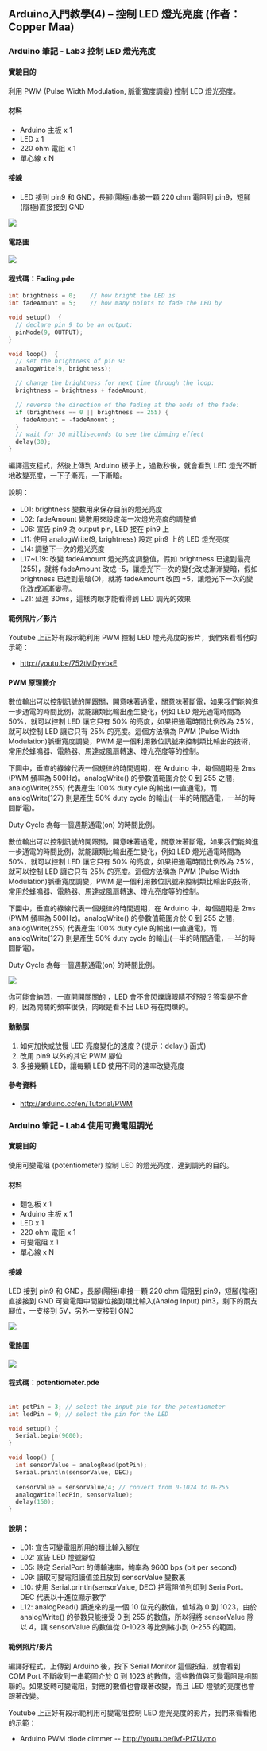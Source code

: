 ## Arduino入門教學(4) – 控制 LED 燈光亮度 (作者：Copper Maa)

### Arduino 筆記 - Lab3 控制 LED 燈光亮度

#### 實驗目的

利用 PWM (Pulse Width Modulation, 脈衝寬度調變) 控制 LED 燈光亮度。

#### 材料

* Arduino 主板 x 1
* LED x 1
* 220 ohm 電阻 x 1
* 單心線 x N

#### 接線

* LED 接到 pin9 和 GND，長腳(陽極)串接一顆 220 ohm 電阻到 pin9，短腳(陰極)直接接到 GND


![](../img/Arduino_LED_board1.png)

#### 電路圖

![](../img/Arduino_LED_circuit1.png)

#### 程式碼：Fading.pde

```CPP
int brightness = 0;    // how bright the LED is
int fadeAmount = 5;    // how many points to fade the LED by

void setup()  { 
  // declare pin 9 to be an output:
  pinMode(9, OUTPUT);
} 

void loop()  { 
  // set the brightness of pin 9:
  analogWrite(9, brightness);    

  // change the brightness for next time through the loop:
  brightness = brightness + fadeAmount;

  // reverse the direction of the fading at the ends of the fade: 
  if (brightness == 0 || brightness == 255) {
    fadeAmount = -fadeAmount ; 
  }     
  // wait for 30 milliseconds to see the dimming effect    
  delay(30);                            
}
```

編譯這支程式，然後上傳到 Arduino 板子上，過數秒後，就會看到 LED 燈光不斷地改變亮度，一下子漸亮，一下漸暗。

說明：

* L01: brightness 變數用來保存目前的燈光亮度
* L02: fadeAmount 變數用來設定每一次燈光亮度的調整值
* L06: 宣告 pin9 為 output pin, LED 接在 pin9 上
* L11: 使用 analogWrite(9, brightness) 設定 pin9 上的 LED 燈光亮度
* L14: 調整下一次的燈光亮度
* L17~L19: 改變 fadeAmount 燈光亮度調整值，假如 brightness 已達到最亮(255)，就將 fadeAmount 改成 -5，讓燈光下一次的變化改成漸漸變暗，假如 brightness 已達到最暗(0)，就將 fadeAmount 改回 +5，讓燈光下一次的變化改成漸漸變亮。
* L21: 延遲 30ms，這樣肉眼才能看得到 LED 調光的效果

#### 範例照片／影片

Youtube 上正好有段示範利用 PWM 控制 LED 燈光亮度的影片，我們來看看他的示範：

* http://youtu.be/752tMDyvbxE

#### PWM 原理簡介

數位輸出可以控制訊號的開跟關，開意味著通電，關意味著斷電，如果我們能夠進一步通電的時間比例，就能讓類比輸出產生變化，例如 LED 燈光通電時間為 50%，就可以控制 LED 讓它只有 50% 的亮度，如果把通電時間比例改為 25%，就可以控制 LED 讓它只有 25% 的亮度。這個方法稱為 PWM (Pulse Width Modulation)脈衝寬度調變，PWM 是一個利用數位訊號來控制類比輸出的技術，常用於蜂鳴器、電熱器、馬達或風扇轉速、燈光亮度等的控制。

下圖中，垂直的綠線代表一個規律的時間週期，在 Arduino 中，每個週期是 2ms (PWM 頻率為 500Hz)。analogWrite() 的參數值範圍介於 0 到 255 之間，analogWrite(255) 代表產生 100% duty cyle 的輸出(一直通電)，而 analogWrite(127) 則是產生 50% duty cycle 的輸出(一半的時間通電，一半的時間斷電)。

Duty Cycle 為每一個週期通電(on) 的時間比例。

數位輸出可以控制訊號的開跟關，開意味著通電，關意味著斷電，如果我們能夠進一步通電的時間比例，就能讓類比輸出產生變化，例如 LED 燈光通電時間為 50%，就可以控制 LED 讓它只有 50% 的亮度，如果把通電時間比例改為 25%，就可以控制 LED 讓它只有 25% 的亮度。這個方法稱為 PWM (Pulse Width Modulation)脈衝寬度調變，PWM 是一個利用數位訊號來控制類比輸出的技術，常用於蜂鳴器、電熱器、馬達或風扇轉速、燈光亮度等的控制。

下圖中，垂直的綠線代表一個規律的時間週期，在 Arduino 中，每個週期是 2ms (PWM 頻率為 500Hz)。analogWrite() 的參數值範圍介於 0 到 255 之間，analogWrite(255) 代表產生 100% duty cyle 的輸出(一直通電)，而 analogWrite(127) 則是產生 50% duty cycle 的輸出(一半的時間通電，一半的時間斷電)。

Duty Cycle 為每一個週期通電(on) 的時間比例。

![](../img/Arduino_LED_wave1.png)

你可能會納悶，一直開開關關的 ，LED 會不會閃爍讓眼睛不舒服？答案是不會的，因為開關的頻率很快，肉眼是看不出 LED 有在閃爍的。

#### 動動腦

1. 如何加快或放慢 LED 亮度變化的速度？(提示：delay() 函式)
2. 改用 pin9 以外的其它 PWM 腳位
3. 多接幾顆 LED，讓每顆 LED 使用不同的速率改變亮度

#### 參考資料

* <http://arduino.cc/en/Tutorial/PWM>

### Arduino 筆記 - Lab4 使用可變電阻調光

#### 實驗目的

使用可變電阻 (potentiometer) 控制 LED 的燈光亮度，達到調光的目的。 

#### 材料

* 麵包板 x 1
* Arduino 主板 x 1
* LED x 1
* 220 ohm 電阻 x 1
* 可變電阻 x 1
* 單心線 x N

#### 接線

LED 接到 pin9 和 GND，長腳(陽極)串接一顆 220 ohm 電阻到 pin9，短腳(陰極)直接接到 GND
可變電阻中間腳位接到類比輸入(Analog Input) pin3，剩下的兩支腳位，一支接到 5V，另外一支接到 GND
 
![](../img/Arduino_LED_board2.png)

#### 電路圖

![](../img/Arduino_LED_circuit2.png)

#### 程式碼：potentiometer.pde

```CPP

int potPin = 3; // select the input pin for the potentiometer
int ledPin = 9; // select the pin for the LED

void setup() {
  Serial.begin(9600);
}

void loop() {
  int sensorValue = analogRead(potPin);
  Serial.println(sensorValue, DEC);
  
  sensorValue = sensorValue/4; // convert from 0-1024 to 0-255
  analogWrite(ledPin, sensorValue);
  delay(150);
}

```

#### 說明： 

* L01: 宣告可變電阻所用的類比輸入腳位
* L02: 宣告 LED 燈號腳位
* L05: 設定 SerialPort 的傳輸速率，鮑率為 9600 bps (bit per second)
* L09: 讀取可變電阻讀值並且放到 sensorValue 變數裏
* L10: 使用 Serial.println(sensorValue, DEC) 把電阻值列印到 SerialPort。DEC 代表以十進位顯示數字
* L12: analogRead() 讀進來的是一個 10 位元的數值，值域為 0 到 1023，由於 analogWrite() 的參數只能接受 0 到 255 的數值，所以得將 sensorValue 除以 4，讓 sensorValue 的數值從 0-1023 等比例縮小到 0-255 的範圍。


#### 範例照片/影片

編譯好程式，上傳到 Arduino 後，按下 Serial Monitor  這個按鈕，就會看到 COM Port 不斷收到一串範圍介於 0 到 1023 的數值，這些數值與可變電阻是相關聯的。如果旋轉可變電阻，對應的數值也會跟著改變，而且 LED 燈號的亮度也會跟著改變。 
 
Youtube 上正好有段示範利用可變電阻控制 LED 燈光亮度的影片，我們來看看他的示範： 

* Arduino PWM diode dimmer -- <http://youtu.be/Ivf-PfZUymo>

